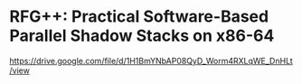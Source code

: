 # RFG++: Practical Software-Based Parallel Shadow Stacks on x86-64


https://drive.google.com/file/d/1H1BmYNbAP08QyD_Worm4RXLqWE_DnHLt/view
